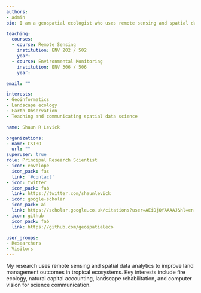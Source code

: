 ```yaml
---
authors:
- admin
bio: I am a geospatial ecologist who uses remote sensing and spatial data analytics to improve land management outcomes in tropical ecosystems. My research focusses on natural capital accounting, biodiversity analytics, landscape rehabilitation, and computer vision for science communication.

teaching:
  courses:
  - course: Remote Sensing
    institution: ENV 202 / 502
    year:
  - course: Environmental Monitoring
    institution: ENV 306 / 506
    year:

email: ""

interests:
- Geoinformatics
- Landscape ecology
- Earth Observation
- Teaching and communicating spatial data science

name: Shaun R Levick

organizations:
- name: CSIRO
  url: ""
superuser: true
role: Principal Research Scientist
- icon: envelope
  icon_pack: fas
  link: '#contact'
- icon: twitter
  icon_pack: fab
  link: https://twitter.com/shaunlevick
- icon: google-scholar
  icon_pack: ai
  link: https://scholar.google.co.uk/citations?user=AEiDjQYAAAAJ&hl=en
- icon: github
  icon_pack: fab
  link: https://github.com/geospatialeco

user_groups:
- Researchers
- Visitors
---
```


My research uses remote sensing and spatial data analytics to improve land management outcomes in tropical ecosystems. Key interests include fire ecology, natural capital accounting, landscape rehabilitation, and computer vision for science communication.
